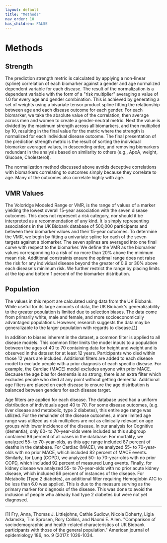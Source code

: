 ```yaml
---
layout: default
title: "Methods"
nav_order: 10
has_children: FALSE
---
```


# Methods


## Strength

The prediction strength metric is calculated by applying a non-linear (spline) correlation of each biomarker against a gender and age normalized dependent variable for each disease. The result of the normalization is a dependent variable with the form of a "risk multiplier" averaging a value of 1.0 for every age and gender combination. This is achieved by generating a set of weights using a bivariate tensor product spline fitting the relationship between age and each disease outcome for each gender. For each biomarker, we take the absolute value of the correlation, then average across men and women to create a gender-neutral metric. Next the value is divided by the maximum strength across all biomarkers, and then multiplied by 10, resulting in the final value for the metric where the strength is normalized for each individual disease outcome. The final presentation of the prediction strength metric is the result of sorting the individual biomarker averaged values, in descending order, and removing biomarkers redundant in the analysis based on similarity to others (e.g., ApoA, weight, Glucose, Cholesterol).

The normalization method discussed above avoids deceptive correlations with biomarkers correlating to outcomes simply because they correlate to age. Many of the outcomes also correlate highly with age.

## VMR Values

The Voloridge Modeled Range or VMR, is the range of values of a marker yielding the lowest overall 15-year association with the seven disease outcomes. This does not represent a risk category, nor should it be interpreted as a recommendation of any kind. It is simply representing associations in the UK Biobank database of 500,000 participants and between their biomarker values and their 15-year outcomes. To determine the VMR, we begin by fitting a univariate spline for each of the seven targets against a biomarker. The seven splines are averaged into one final curve with respect to the biomarker. We define the VMR as the biomarker values corresponding to a risk of no more than 20% above the minimum mean risk. Additional constraints ensure the optimal range does not raise the risk for any individual disease beyond the greater of 0.9 or 30% above each disease's minimum risk. We further restrict the range by placing limits at the top and bottom 1 percent of the biomarker distribution.

## Population

The values in this report are calculated using data from the UK Biobank. While useful for its large amounts of data, the UK Biobank's generalizability to the greater population is limited due to selection biases. The data come from primarily white, male and female, and more socioeconomically advantaged populations. However, research suggests the data may be generalizable to the larger population with regards to disease.[[1]](#ftn1)

In addition to biases inherent in the dataset, a common filter is applied to all disease models. This common filter limits the model inputs to a population between the ages of 40 to 70 containing data for height and weight and is observed in the dataset for at least 12 years. Participants who died within those 12 years are included. Additional filters are added to each disease model to exclude people with a prior diagnosis of each specific disease. For example, the Cardiac (MACE) model excludes anyone with prior MACE. Because the age bias for dementia is so strong, there is an extra filter which excludes people who died at any point without getting dementia. Additional age filters are placed on each disease to ensure the age distribution is balanced between genders for each disease target.

Age filters are applied for each disease. The database used had a uniform distribution of individuals aged 40 to 70. For some disease outcomes, (e.g. liver disease and metabolic, type 2 diabetes), this entire age range was utilized. For the remainder of the disease outcomes, a more limited age range was utilized as risk multipliers are not as clinically relevant on age groups with lower incidence of the disease. In our analysis for Cognitive (dementia), only 60- to 70-year-olds were included as this subgroup contained 86 percent of all cases in the database. For mortality, we analyzed 55- to 70-year-olds, as this age range included 87 percent of deaths in the database. For Cardiac (MACE), we analyzed 55- to 70-year-olds with no prior MACE, which included 82 percent of MACE events. Similarly, for Lung (COPD), we analyzed 50- to 70-year-olds with no prior COPD, which included 92 percent of measured Lung events. Finally, for kidney disease we analyzed 55- to 70-year-olds with no prior acute kidney disease, which included 86 percent of instances of the disease. For Metabolic (Type 2 diabetes), an additional filter requiring Hemoglobin A1C to be less than 6.0 was applied. This is due to the measure serving as the primary marker for diagnosis of the disease. This was done to avoid the inclusion of people who already had type 2 diabetes but were not yet diagnosed.

* * * * *

<a name="ftn1"></a>
[1] Fry, Anna, Thomas J. Littlejohns, Cathie Sudlow, Nicola Doherty, Ligia Adamska, Tim Sprosen, Rory Collins, and Naomi E. Allen. "Comparison of sociodemographic and health-related characteristics of UK Biobank participants with those of the general population." American journal of epidemiology 186, no. 9 (2017): 1026-1034.